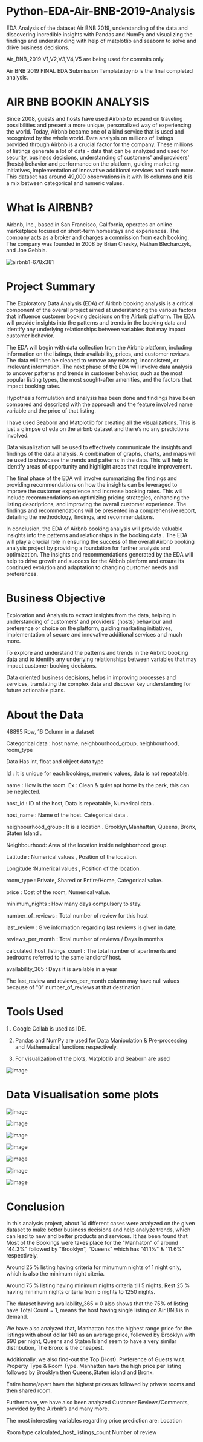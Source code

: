 # Python-EDA-Air-BNB-2019-Analysis
EDA Analysis of the dataset Air BNB 2019, understanding of the data and discovering incredible insights with Pandas and NumPy and visualizing the findings and understanding with help of matplotlib and seaborn to solve and drive business decisions.

Air_BNB_2019 V1,V2,V3,V4,V5 are being used for commits only.

Air BNB 2019 FINAL EDA Submission Template.ipynb is the final completed analysis.


# AIR BNB BOOKIN ANALYSIS

Since 2008, guests and hosts have used Airbnb to expand on traveling possibilities and present a more unique, personalized way of experiencing the world. Today, Airbnb became one of a kind service that is used and recognized by the whole world. Data analysis on millions of listings provided through Airbnb is a crucial factor for the company. These millions of listings generate a lot of data - data that can be analyzed and used for security, business decisions, understanding of customers' and providers' (hosts) behavior and performance on the platform, guiding marketing initiatives, implementation of innovative additional services and much more. This dataset has around 49,000 observations in it with 16 columns and it is a mix between categorical and numeric values.

# What is AIRBNB?

Airbnb, Inc., based in San Francisco, California, operates an online marketplace focused on short-term homestays and experiences. The company acts as a broker and charges a commission from each booking. The company was founded in 2008 by Brian Chesky, Nathan Blecharczyk, and Joe Gebbia.

![airbnb1-678x381](https://github.com/RohitJaiswal01/Python-EDA-Air-BNB-2019-Analysis/assets/152694882/0b7ae846-dae2-4aa1-bfc6-e8ea4505ec47)


# Project Summary
The Exploratory Data Analysis (EDA) of Airbnb booking analysis is a critical component of the overall project aimed at understanding the various factors that influence customer booking decisions on the Airbnb platform. The EDA will provide insights into the patterns and trends in the booking data and identify any underlying relationships between variables that may impact customer behavior.

The EDA will begin with data collection from the Airbnb platform, including information on the listings, their availability, prices, and customer reviews. The data will then be cleaned to remove any missing, inconsistent, or irrelevant information. The next phase of the EDA will involve data analysis to uncover patterns and trends in customer behavior, such as the most popular listing types, the most sought-after amenities, and the factors that impact booking rates.

Hypothesis formulation and analysis has been done and findings have been compared and described with the approach and the feature involved name variable and the price of that listing.

I have used Seaborn and Matplotlib for creating all the visualizations. This is just a glimpse of eda on the airbnb dataset and there’s no any predictions involved.

Data visualization will be used to effectively communicate the insights and findings of the data analysis. A combination of graphs, charts, and maps will be used to showcase the trends and patterns in the data. This will help to identify areas of opportunity and highlight areas that require improvement.

The final phase of the EDA will involve summarizing the findings and providing recommendations on how the insights can be leveraged to improve the customer experience and increase booking rates. This will include recommendations on optimizing pricing strategies, enhancing the listing descriptions, and improving the overall customer experience. The findings and recommendations will be presented in a comprehensive report, detailing the methodology, findings, and recommendations.

In conclusion, the EDA of Airbnb booking analysis will provide valuable insights into the patterns and relationships in the booking data . The EDA will play a crucial role in ensuring the success of the overall Airbnb booking analysis project by providing a foundation for further analysis and optimization. The insights and recommendations generated by the EDA will help to drive growth and success for the Airbnb platform and ensure its continued evolution and adaptation to changing customer needs and preferences.




# Business Objective
Exploration and Analysis to extract insights from the data, helping in understanding of customers' and providers' (hosts) behaviour and preference or choice on the platform, guiding marketing initiatives, implementation of secure and innovative additional services and much more.

To explore and understand the patterns and trends in the Airbnb booking data and to identify any underlying relationships between variables that may impact customer booking decisions.

Data oriented business decisions, helps in improving processes and services, translating the complex data and discover key understanding for future actionable plans.

# About the Data
48895 Row, 16 Column in a dataset

Categorical data : host name, neighbourhood_group, neighbourhood, room_type

Data Has int, float and object data type

Id : It is unique for each bookings, numeric values, data is not repeatable.

name : How is the room. Ex : Clean & quiet apt home by the park, this can be neglected.

host_id : ID of the host, Data is repeatable, Numerical data .

host_name : Name of the host. Categorical data .

neighbourhood_group : It is a location . Brooklyn,Manhattan, Queens, Bronx, Staten Island .

Neighbourhood: Area of the location inside neighborhood group.

Latitude : Numerical values , Position of the location.

Longitude :Numerical values , Position of the location.

room_type : Private, Shared or Entire/Home, Categorical value.

price : Cost of the room, Numerical value.

minimum_nights : How many days compulsory to stay.

number_of_reviews : Total number of review for this host

last_review : Give information regarding last reviews is given in date.

reviews_per_month : Total number of reviews / Days in months

calculated_host_listings_count : The total number of apartments and bedrooms referred to the same landlord/ host.

availability_365 : Days it is available in a year

The last_review and reviews_per_month column may have null values because of "0" number_of_reviews at that destination .

# Tools Used
1 . Google Collab is used as IDE.

2. Pandas and NumPy are used for Data Manipulation & Pre-processing and Mathematical functions respectively.
  
3. For visualization of the plots, Matplotlib and Seaborn are used

![image](https://github.com/RohitJaiswal01/Python-EDA-Air-BNB-2019-Analysis/assets/152694882/1391eec7-6439-44f3-a189-88e831aaad45)

# Data Visualisation some plots

![image](https://github.com/RohitJaiswal01/Python-EDA-Air-BNB-2019-Analysis/assets/152694882/dee82ac2-cafd-486f-b70a-81eb1d0f7af5)


![image](https://github.com/RohitJaiswal01/Python-EDA-Air-BNB-2019-Analysis/assets/152694882/d330f842-8c69-4d58-a300-f4c51d1c5b84)

![image](https://github.com/RohitJaiswal01/Python-EDA-Air-BNB-2019-Analysis/assets/152694882/c5037a66-9829-4cab-b268-15e5c932eae1)


![image](https://github.com/RohitJaiswal01/Python-EDA-Air-BNB-2019-Analysis/assets/152694882/aaf0c6df-7dcd-42fb-8722-3a486796d4d3)

![image](https://github.com/RohitJaiswal01/Python-EDA-Air-BNB-2019-Analysis/assets/152694882/74363d8c-be91-494c-a877-858edac23b17)


![image](https://github.com/RohitJaiswal01/Python-EDA-Air-BNB-2019-Analysis/assets/152694882/187b8150-25b3-4994-b71f-ea38fb187e02)

![image](https://github.com/RohitJaiswal01/Python-EDA-Air-BNB-2019-Analysis/assets/152694882/90149c98-aef4-46de-ad09-e2123d1c5a45)



# Conclusion 

In this analysis project, about 14 different cases were analyzed on the given dataset to make better business decisions and help analyze trends, which can lead to new and better products and services. It has been found that Most of the Bookings were takes place for the "Manhaton" of around “44.3%" followed by “Brooklyn", “Queens" which has “41.1%" & "11.6%" respectively.

Around 25 % listing having criteria for minumum nights of 1 night only, which is also the minimum night citeria.

Around 75 % listing having minimum nights criteria till 5 nights. Rest 25 % having minimum nights criteria from 5 nights to 1250 nights.

The dataset having availability_365 = 0 also shows that the 75% of listing have Total Count = 1, means the host having single listing on Air BNB is in demand.

We have also analyzed that, Manhattan has the highest range price for the listings with about dollar 140 as an average price, followed by Brooklyn with $90 per night, Queens and Staten Island seem to have a very similar distribution, The Bronx is the cheapest.

Additionally, we also find-out the Top (Host). Preference of Guests w.r.t. Property Type & Room Type. Manhatten have the high price per listing followed by Brooklyn then Queens,Staten island and Bronx.

Entire home/apart have the highest prices as followed by private rooms and then shared room.

Furthermore, we have also been analyzed Customer Reviews/Comments, provided by the Airbnb’s and many more.

The most interesting variables regarding price prediction are: Location

Room type
calculated_host_listings_count
Number of review
